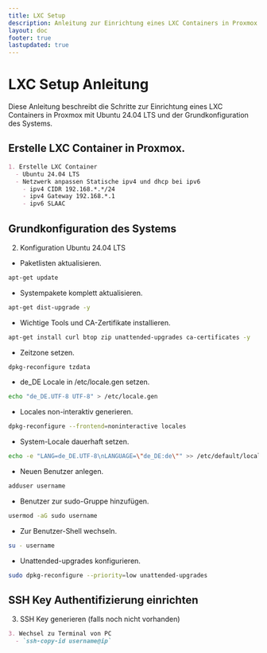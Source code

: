 ```yaml
---
title: LXC Setup
description: Anleitung zur Einrichtung eines LXC Containers in Proxmox
layout: doc
footer: true
lastupdated: true
---
```

# LXC Setup Anleitung
Diese Anleitung beschreibt die Schritte zur Einrichtung eines LXC Containers in Proxmox mit Ubuntu 24.04 LTS und der Grundkonfiguration des Systems.

##  Erstelle LXC Container in Proxmox.

```markdown
1. Erstelle LXC Container
  - Ubuntu 24.04 LTS
  - Netzwerk anpassen Statische ipv4 und dhcp bei ipv6
    - ipv4 CIDR 192.168.*.*/24
    - ipv4 Gateway 192.168.*.1
    - ipv6 SLAAC
```

## Grundkonfiguration des Systems

2. Konfiguration Ubuntu 24.04 LTS

- Paketlisten aktualisieren.

```bash
apt-get update
```

- Systempakete komplett aktualisieren.

```bash
apt-get dist-upgrade -y
```

- Wichtige Tools und CA-Zertifikate installieren.

```bash
apt-get install curl btop zip unattended-upgrades ca-certificates -y
```

- Zeitzone setzen.

```bash
dpkg-reconfigure tzdata
```

- de_DE Locale in /etc/locale.gen setzen.

```bash
echo "de_DE.UTF-8 UTF-8" > /etc/locale.gen
```

- Locales non-interaktiv generieren.

```bash
dpkg-reconfigure --frontend=noninteractive locales
```

- System-Locale dauerhaft setzen.

```bash
echo -e "LANG=de_DE.UTF-8\nLANGUAGE=\"de_DE:de\"" >> /etc/default/locale
```

- Neuen Benutzer anlegen.

```bash
adduser username
```

- Benutzer zur sudo-Gruppe hinzufügen.

```bash
usermod -aG sudo username
```

- Zur Benutzer-Shell wechseln.

```bash
su - username
```

- Unattended-upgrades konfigurieren.

```bash
sudo dpkg-reconfigure --priority=low unattended-upgrades
```


## SSH Key Authentifizierung einrichten

3. SSH Key generieren (falls noch nicht vorhanden)

```markdown
3. Wechsel zu Terminal von PC
  - `ssh-copy-id username@ip`
```
